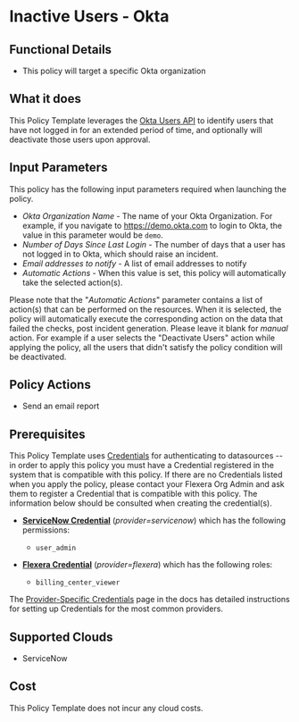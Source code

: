 # Inactive Users - Okta

## Functional Details

- This policy will target a specific Okta organization

## What it does

This Policy Template leverages the [Okta Users API](https://developer.okta.com/docs/reference/api/users/#list-users) to identify users that have not logged in for an extended period of time, and optionally will deactivate those users upon approval.

## Input Parameters

This policy has the following input parameters required when launching the policy.

- *Okta Organization Name* - The name of your Okta Organization.  For example, if you navigate to <https://demo.okta.com> to login to Okta, the value in this parameter would be `demo`.
- *Number of Days Since Last Login* - The number of days that a user has not logged in to Okta, which should raise an incident.
- *Email addresses to notify* - A list of email addresses to notify
- *Automatic Actions* - When this value is set, this policy will automatically take the selected action(s).

Please note that the "*Automatic Actions*" parameter contains a list of action(s) that can be performed on the resources. When it is selected, the policy will automatically execute the corresponding action on the data that failed the checks, post incident generation. Please leave it blank for *manual* action.
For example if a user selects the "Deactivate Users" action while applying the policy, all the users that didn't satisfy the policy condition will be deactivated.

## Policy Actions

- Send an email report

## Prerequisites

This Policy Template uses [Credentials](https://docs.flexera.com/flexera/EN/Automation/ManagingCredentialsExternal.htm) for authenticating to datasources -- in order to apply this policy you must have a Credential registered in the system that is compatible with this policy. If there are no Credentials listed when you apply the policy, please contact your Flexera Org Admin and ask them to register a Credential that is compatible with this policy. The information below should be consulted when creating the credential(s).

- [**ServiceNow Credential**](https://docs.flexera.com/flexera/EN/Automation/GenericCredentials.htm#automationadmin_3335267112_1121390) (*provider=servicenow*) which has the following permissions:
  - `user_admin`

- [**Flexera Credential**](https://docs.flexera.com/flexera/EN/Automation/ProviderCredentials.htm) (*provider=flexera*) which has the following roles:
  - `billing_center_viewer`

The [Provider-Specific Credentials](https://docs.flexera.com/flexera/EN/Automation/ProviderCredentials.htm) page in the docs has detailed instructions for setting up Credentials for the most common providers.

## Supported Clouds

- ServiceNow

## Cost

This Policy Template does not incur any cloud costs.
